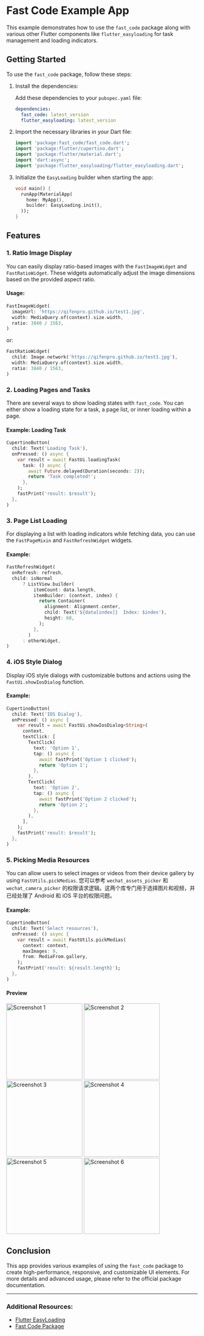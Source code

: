 # Fast Code Example App

This example demonstrates how to use the `fast_code` package along with various other Flutter components like `flutter_easyloading` for task management and loading indicators.

## Getting Started

To use the `fast_code` package, follow these steps:

1. Install the dependencies:

   Add these dependencies to your `pubspec.yaml` file:

   ```yaml
   dependencies:
     fast_code: latest_version
     flutter_easyloading: latest_version
   ```

2. Import the necessary libraries in your Dart file:

   ```dart
   import 'package:fast_code/fast_code.dart';
   import 'package:flutter/cupertino.dart';
   import 'package:flutter/material.dart';
   import 'dart:async';
   import 'package:flutter_easyloading/flutter_easyloading.dart';
   ```

3. Initialize the `EasyLoading` builder when starting the app:

   ```dart
   void main() {
     runApp(MaterialApp(
       home: MyApp(),
       builder: EasyLoading.init(),
     ));
   }
   ```

## Features

### 1. Ratio Image Display

You can easily display ratio-based images with the `FastImageWidget` and `FastRatioWidget`. These widgets automatically adjust the image dimensions based on the provided aspect ratio.

#### Usage:

```dart
FastImageWidget(
  imageUrl: 'https://qifenpro.github.io/test1.jpg',
  width: MediaQuery.of(context).size.width,
  ratio: 3840 / 1563,
)
```

or:

```dart
FastRatioWidget(
  child: Image.network('https://qifenpro.github.io/test1.jpg'),
  width: MediaQuery.of(context).size.width,
  ratio: 3840 / 1563,
)
```

### 2. Loading Pages and Tasks

There are several ways to show loading states with `fast_code`. You can either show a loading state for a task, a page list, or inner loading within a page.

#### Example: Loading Task

```dart
CupertinoButton(
  child: Text('Loading Task'),
  onPressed: () async {
    var result = await FastUi.loadingTask(
      task: () async {
        await Future.delayed(Duration(seconds: 2));
        return 'Task completed!';
      },
    );
    fastPrint('result: $result');
  },
)
```

### 3. Page List Loading

For displaying a list with loading indicators while fetching data, you can use the `FastPageMixin` and `FastRefreshWidget` widgets.

#### Example:

```dart
FastRefreshWidget(
  onRefresh: refresh,
  child: isNormal
      ? ListView.builder(
          itemCount: data.length,
          itemBuilder: (context, index) {
            return Container(
              alignment: Alignment.center,
              child: Text('${data[index]}  Index: $index'),
              height: 60,
            );
          },
        )
      : otherWidget,
)
```

### 4. iOS Style Dialog

Display iOS style dialogs with customizable buttons and actions using the `FastUi.showIosDialog` function.

#### Example:

```dart
CupertinoButton(
  child: Text('IOS Dialog'),
  onPressed: () async {
    var result = await FastUi.showIosDialog<String>(
      context,
      textClick: [
        TextClick(
          text: 'Option 1',
          tap: () async {
            await fastPrint('Option 1 clicked');
            return 'Option 1';
          },
        ),
        TextClick(
          text: 'Option 2',
          tap: () async {
            await fastPrint('Option 2 clicked');
            return 'Option 2';
          },
        ),
      ],
    );
    fastPrint('result: $result');
  },
)
```

### 5. Picking Media Resources

You can allow users to select images or videos from their device gallery by using `FastUtils.pickMedias`.
您可以参考 `wechat_assets_picker` 和 `wechat_camera_picker` 的权限请求逻辑。这两个库专门用于选择图片和视频，并已经处理了 Android 和 iOS 平台的权限问题。

#### Example:

```dart
CupertinoButton(
  child: Text('Select resources'),
  onPressed: () async {
    var result = await FastUtils.pickMedias(
      context: context,
      maxImages: 9,
      from: MediaFrom.gallery,
    );
    fastPrint('result: ${result.length}');
  },
)
```

#### Preview

<img src="https://qifenpro.github.io/screen/fast_code/1.png" alt="Screenshot 1" height="200"/>

<img src="https://qifenpro.github.io/screen/fast_code/2.png" alt="Screenshot 2" height="200"/>

<img src="https://qifenpro.github.io/screen/fast_code/3.png" alt="Screenshot 3" height="200"/>

<img src="https://qifenpro.github.io/screen/fast_code/4.png" alt="Screenshot 4" height="200"/>

<img src="https://qifenpro.github.io/screen/fast_code/5.png" alt="Screenshot 5" height="200"/>

<img src="https://qifenpro.github.io/screen/fast_code/6.png" alt="Screenshot 6" height="200"/>

## Conclusion

This app provides various examples of using the `fast_code` package to create high-performance, responsive, and customizable UI elements. For more details and advanced usage, please refer to the official package documentation.

---

### Additional Resources:

- [Flutter EasyLoading](https://pub.dev/packages/flutter_easyloading)
- [Fast Code Package](https://pub.dev/packages/fast_code)
